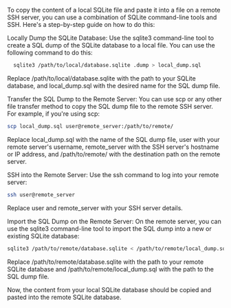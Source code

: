 To copy the content of a local SQLite file and paste it into a file on a remote SSH server, you can use a combination of SQLite command-line tools and SSH. Here's a step-by-step guide on how to do this:

Locally Dump the SQLite Database:
Use the sqlite3 command-line tool to create a SQL dump of the SQLite database to a local file. You can use the following command to do this:

```sh
  sqlite3 /path/to/local/database.sqlite .dump > local_dump.sql
```
Replace /path/to/local/database.sqlite with the path to your SQLite database, and local_dump.sql with the desired name for the SQL dump file.

Transfer the SQL Dump to the Remote Server:
You can use scp or any other file transfer method to copy the SQL dump file to the remote SSH server. For example, if you're using scp:

```sh
scp local_dump.sql user@remote_server:/path/to/remote/
```

Replace local_dump.sql with the name of the SQL dump file, user with your remote server's username, remote_server with the SSH server's hostname or IP address, and /path/to/remote/ with the destination path on the remote server.

SSH into the Remote Server:
Use the ssh command to log into your remote server:

```sh
ssh user@remote_server
```
Replace user and remote_server with your SSH server details.

Import the SQL Dump on the Remote Server:
On the remote server, you can use the sqlite3 command-line tool to import the SQL dump into a new or existing SQLite database:

```sh
sqlite3 /path/to/remote/database.sqlite < /path/to/remote/local_dump.sql
```

Replace /path/to/remote/database.sqlite with the path to your remote SQLite database and /path/to/remote/local_dump.sql with the path to the SQL dump file.

Now, the content from your local SQLite database should be copied and pasted into the remote SQLite database.